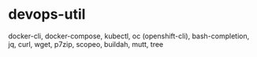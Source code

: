 # devops-util
docker-cli, docker-compose, kubectl, oc (openshift-cli), bash-completion, jq, curl, wget, p7zip, scopeo, buildah, mutt, tree
